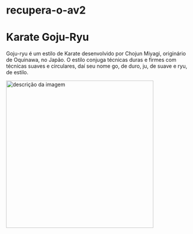 # recupera-o-av2
<!DOCTYPE html>
<html lang="pt-BR">
<head>
  <meta charset="UTF-8">
  <meta name="viewport" content= "width=devicec-width, initial-scale=1.0">
  <title>Karate</title>
</head>
<body>
  <h1>Karate Goju-Ryu</h1>
  <p> Goju-ryu é um estilo de Karate desenvolvido por Chojun Miyagi, originário de Oquinawa, no Japão. O estilo conjuga técnicas duras e firmes com técnicas suaves e circulares, daí seu nome go, de duro, ju, de suave e ryu, de estilo. </p>
<img src="https://encrypted-tbn0.gstatic.com/images?q=tbn:ANd9GcTiuptv_f_xuf4ukDIkK_ggXL9OcD2RA68GIA&s" alt="descrição da imagem" width="400">
</body>
</html>